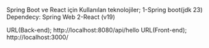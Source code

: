 Spring Boot ve React  için Kullanılan teknolojiler;
1-Spring boot(jdk 23) Dependecy: Spring Web 
2-React (v19)

URL(Back-end);  http://localhost:8080/api/hello
URL(Front-end); http://localhost:3000/
